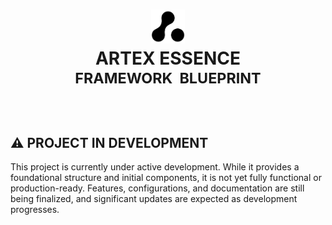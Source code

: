 <h1 align="center" id="top">
  <picture>
    <source media="(prefers-color-scheme: dark)" srcset="./docs/media/artex-agency-dark.png">
    <img width="54" height="54" alt="Artex Agency Logo" src="./docs/media/artex-agency.png">
  </picture>
  <br>
  <b>ARTEX ESSENCE</b>
  <br>
  <sup>FRAMEWORK &nbsp;BLUEPRINT</sup>
</h1>



&nbsp;

## &#9888; PROJECT IN DEVELOPMENT
This project is currently under active development. While it provides a foundational structure and initial components, it is not yet fully functional or production-ready. Features, configurations, and documentation are still being finalized, and significant updates are expected as development progresses.

